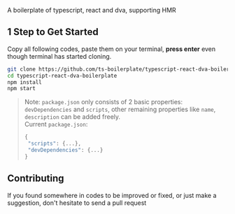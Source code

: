 A boilerplate of typescript, react and dva, supporting HMR


## 1 Step to Get Started
Copy all following codes, paste them on your terminal, **press enter** even though terminal has started cloning.
```bash
git clone https://github.com/ts-boilerplate/typescript-react-dva-boilerplate.git
cd typescript-react-dva-boilerplate
npm install
npm start
```

> Note: `package.json` only consists of 2 basic properties: `devDependencies` and `scripts`, other remaining properties like `name`, `description` can be added freely.  
Current `package.json`:
>```js
>{
>  "scripts": {...},
>  "devDependencies": {...}
>}
>```



## Contributing
If you found somewhere in codes to be improved or fixed, or just make a suggestion, don't hesitate to send a pull request
